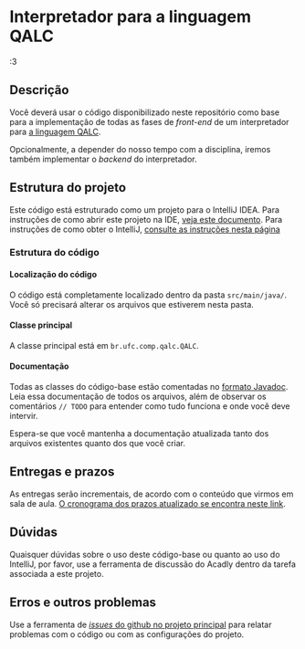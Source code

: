 # Interpretador para a linguagem QALC

:3

## Descrição
Você deverá usar o código disponibilizado neste repositório como base para a implementação de todas as fases de _front-end_ de um interpretador para [a linguagem QALC](https://github.com/ufcqxd-comp-2019-1/qalc/wiki/Home).

Opcionalmente, a depender do nosso tempo com a disciplina, iremos também implementar o _backend_ do interpretador.

## Estrutura do projeto
Este código está estruturado como um projeto para o IntelliJ IDEA. Para instruções de como abrir este projeto na IDE, [veja este documento](https://github.com/ufcqxd-comp-2019-1/qalc/wiki/IntelliJ). Para instruções de como obter o IntelliJ, [consulte as instruções nesta página](https://github.com/ufcqxd-comp-2019-1/projeto-qc/wiki/IntelliJ)

### Estrutura do código
#### Localização do código
O código está completamente localizado dentro da pasta `src/main/java/`. Você só precisará alterar os arquivos que estiverem nesta pasta.

#### Classe principal
A classe principal está em `br.ufc.comp.qalc.QALC`.

#### Documentação
Todas as classes do código-base estão comentadas no [formato Javadoc](https://www.baeldung.com/javadoc). Leia essa documentação de todos os arquivos, além de observar os comentários `// TODO` para entender como tudo funciona e onde você deve intervir.
 
Espera-se que você mantenha a documentação atualizada tanto dos arquivos existentes quanto dos que você criar.

## Entregas e prazos

As entregas serão incrementais, de acordo com o conteúdo que virmos em sala de aula. [O cronograma dos prazos atualizado se encontra neste link](https://github.com/ufcqxd-comp-2019-1/qalc/wiki/Cronograma).

## Dúvidas
Quaisquer dúvidas sobre o uso deste código-base ou quanto ao uso do IntelliJ, por favor, use a ferramenta de discussão do Acadly dentro da tarefa associada a este projeto.

## Erros e outros problemas
Use a ferramenta de [_issues_ do github no projeto principal](https://github.com/ufcqxd-comp-2019-1/qalc/issues) para relatar problemas com o código ou com as configurações do projeto.
